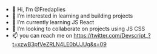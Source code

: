 - 👋 Hi, I’m @Fredaplies
- 👀 I’m interested in learning and building projects
- 🌱 I’m currently learning JS React 
- 💞️ I’m looking to collaborate on projects using JS CSS 
- 📫 you can reach me on https://twitter.com/Devscript_?t=xzwB3pfVeZRLN4LE0bUJUg&s=09

<!---
Fredaplies/Fredaplies is a ✨ special ✨ repository because its `README.md` (this file) appears on your GitHub profile.
You can click the Preview link to take a look at your changes.
--->
